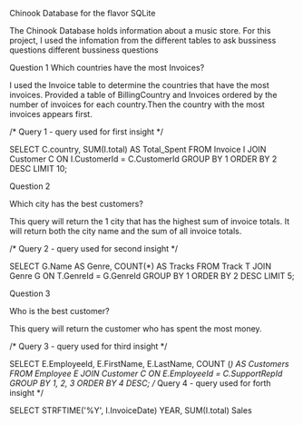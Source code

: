 Chinook Database for the flavor SQLite

The Chinook Database holds information about a music store. For this project, I used the infomation from the different tables to ask bussiness questions different bussiness questions

Question 1
Which countries have the most Invoices?

I used the Invoice table to determine the countries that have the most invoices. Provided a table of BillingCountry and Invoices ordered by the number of invoices for each country.Then the country with the most invoices  appears first.


/* Query 1 - query used for first insight */

SELECT C.country,
       SUM(I.total) AS Total_Spent
FROM Invoice I
JOIN Customer C ON I.CustomerId = C.CustomerId
GROUP BY 1
ORDER BY 2 DESC
LIMIT 10;

Question 2

Which city has the best customers?

This query will return the 1 city that has the highest sum of invoice totals. It will return both the city name and the sum of all invoice totals.

/* Query 2 - query used for second insight */

SELECT G.Name AS Genre,
       COUNT(*) AS Tracks
FROM Track T
JOIN Genre G ON T.GenreId = G.GenreId
GROUP BY 1
ORDER BY 2 DESC
LIMIT 5;

Question 3

Who is the best customer?

This query will return the customer who has spent the most money. 

/* Query 3 - query used for third insight */

SELECT E.EmployeeId,
       E.FirstName,
       E.LastName,
       COUNT (*) AS Customers
FROM Employee E
JOIN Customer C ON E.EmployeeId = C.SupportRepId
GROUP BY 1,
         2,
         3
ORDER BY 4 DESC;
/* Query 4 - query used for forth insight */


SELECT STRFTIME('%Y', I.InvoiceDate) YEAR,
                                     SUM(I.total) Sales
